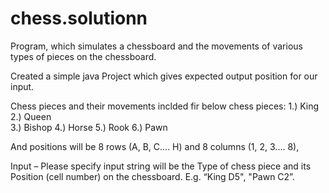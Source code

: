 # chess.solutionn
Program, which simulates a chessboard and the movements of various types of pieces on the chessboard.

Created a simple java Project which gives expected output position for our input.

Chess pieces and their movements inclded fir below chess pieces:
1.) King 
2.) Queen  
3.) Bishop 
4.) Horse 
5.) Rook 
6.) Pawn 

And positions will be 8 rows (A, B, C.... H) and 8 columns (1, 2, 3.... 8),

Input – Please specify input string will be the Type of chess piece and
its Position (cell number) on the chessboard. E.g. “King D5", "Pawn C2”.
